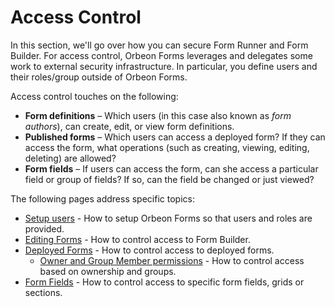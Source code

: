 # Access Control

In this section, we'll go over how you can secure Form Runner and Form Builder. For access control, Orbeon Forms leverages and delegates some work to external security infrastructure. In particular, you define users and their roles/group outside of Orbeon Forms.

Access control touches on the following:

- __Form definitions__ – Which users (in this case also known as *form authors*), can create, edit, or view form definitions.
- __Published forms__ – Which users can access a deployed form? If they can access the form, what operations (such as creating, viewing, editing, deleting) are allowed?
- __Form fields__ – If users can access the form, can she access a particular field or group of fields? If so, can the field be changed or just viewed?

The following pages address specific topics:

- [Setup users](users.md) - How to setup Orbeon Forms so that users and roles are provided.
- [Editing Forms](editing-forms.md) - How to control access to Form Builder.
- [Deployed Forms](deployed-forms.md) - How to control access to deployed forms.
  - [Owner and Group Member permissions](owner-group.md) - How to control access based on ownership and groups.
- [Form Fields](form-fields.md) - How to control access to specific form fields, grids or sections.
